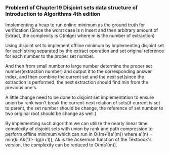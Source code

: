 ### Problem1 of Chapter19 Disjoint sets data structure of Introduction to Algorithms 4th edition

Implementing a heap to run online minimum as the ground truth for verification
(Since the worst case is n Insert and then arbitrary amount of Extract, the complexity is O(mlgn) where m is the number of extraction)

Using disjoint set to implement offline minimum by implementing disjoint set for each string separated by the extract operation and set original reference for each number to the proper set number.

And then from small number to large number determine the proper set number(extraction number) and output it to the corresponding answer index, and then combine the current set and the next set(since the extraction is performed, the next extraction should find min from the previous one's.

A little change need to be done to disjoint set implementation to ensure union by rank won't break the current-next relation of sets(if current is set to parent, the set number should be change, the reference of set number to two original root should be change as well.)

By implementing such algorithm we can utilize the nearly linear time complexity of disjoint sets with union by rank and path compression to perform offline minimum which can run in O((m+1)a'(m)) where a'(n) = min{k: Ak(1)>=lg(n+1)}, Ak is the Ackerman function of the Textbook's version, the complexity can be reduced to O(ma'(m)).
